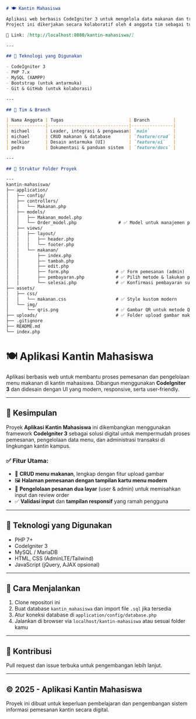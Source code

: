```markdown
# 🍽 Kantin Mahasiswa

Aplikasi web berbasis CodeIgniter 3 untuk mengelola data makanan dan transaksi di kantin kampus.  
Project ini dikerjakan secara kolaboratif oleh 4 anggota tim sebagai tugas proyek kuliah.

🔗 Link: [http://localhost:8080/kantin-mahasiswa/]

---

## 🚀 Teknologi yang Digunakan

- CodeIgniter 3
- PHP 7.x
- MySQL (XAMPP)
- Bootstrap (untuk antarmuka)
- Git & GitHub (untuk kolaborasi)

---

## 👥 Tim & Branch

| Nama Anggota | Tugas                         | Branch         |
|--------------|-------------------------------|----------------|
| michael      | Leader, integrasi & pengawasan| `main`         |
| michael      | CRUD makanan & database       | `feature/crud` |
| melkior      | Desain antarmuka (UI)         | `feature/ui`   |
| pedro        | Dokumentasi & panduan sistem  | `feature/docs` |

---

## 📁 Struktur Folder Proyek

---
kantin-mahasiswa/
├── application/
│   ├── config/
│   ├── controllers/
│   │   └── Makanan.php
│   ├── models/
│   │   ├── Makanan_model.php
│   │   └── Order_model.php                # ✅ Model untuk manajemen pesanan
│   ├── views/
│   │   ├── layout/
│   │   │   ├── header.php
│   │   │   └── footer.php
│   │   └── makanan/
│   │       ├── index.php
│   │       ├── tambah.php
│   │       ├── edit.php
│   │       ├── form.php                  # ✅ Form pemesanan (admin)
│   │       ├── pembayaran.php            # ✅ Pilih metode & lakukan pembayaran
│   │       └── selesai.php               # ✅ Konfirmasi pembayaran sukses
├── assets/
│   ├── css/
│   │   └── makanan.css                   # ✅ Style kustom modern
│   └── img/
│       └── qris.png                      # ✅ Gambar QR untuk metode QRIS
├── uploads/                              # ✅ Folder upload gambar makanan
├── .gitignore
├── README.md
└── index.php

```

# 🍽️ Aplikasi Kantin Mahasiswa

Aplikasi berbasis web untuk membantu proses pemesanan dan pengelolaan menu makanan di kantin mahasiswa. 
Dibangun menggunakan **CodeIgniter 3** dan didesain dengan UI yang modern, responsive, serta user-friendly.

---

## 📌 Kesimpulan

Proyek **Aplikasi Kantin Mahasiswa** ini dikembangkan menggunakan framework **CodeIgniter 3** sebagai solusi 
digital untuk mempermudah proses pemesanan, pengelolaan data menu, dan administrasi transaksi di lingkungan kantin kampus.

### ✅ Fitur Utama:
- 📝 **CRUD menu makanan**, lengkap dengan fitur upload gambar
- 🖼️ **Halaman pemesanan dengan tampilan kartu menu modern**
- 🔄 **Pengelolaan pesanan dua layar** (user & admin) untuk memisahkan input dan review order
- ✅ **Validasi input** dan **tampilan responsif** yang ramah pengguna

---

## 🧰 Teknologi yang Digunakan
- PHP 7+
- CodeIgniter 3
- MySQL / MariaDB
- HTML, CSS (AdminLTE/Tailwind)
- JavaScript (jQuery, AJAX opsional)

---

## 🏁 Cara Menjalankan
1. Clone repositori ini
2. Buat database `kantin_mahasiswa` dan import file `.sql` jika tersedia
3. Atur koneksi database di `application/config/database.php`
4. Jalankan di browser via `localhost/kantin-mahasiswa` atau sesuai folder kamu


---

## 🤝 Kontribusi
Pull request dan issue terbuka untuk pengembangan lebih lanjut.

---

## © 2025 - Aplikasi Kantin Mahasiswa
Proyek ini dibuat untuk keperluan pembelajaran dan pengembangan sistem informasi pemesanan kantin secara digital.
